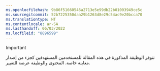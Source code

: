 ```yaml
---
ms.openlocfilehash: 9b86f51660546a2713e5e99db22b01003949ce5c
ms.sourcegitcommit: 52b7225350daa29b1263d8e29c54ac9e20bcca70
ms.translationtype: HT
ms.contentlocale: ar-SA
ms.lasthandoff: 06/03/2022
ms.locfileid: "8896599"
---
```

> [!IMPORTANT]
> تتوفر الوظيفة المذكورة في هذه المقالة للمستخدمين المستهدفين كجزء من إصدار معاينة خاصة. المحتوى والوظيفة عرضة للتغيير. 
